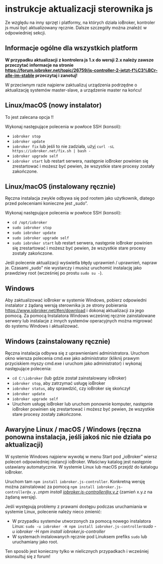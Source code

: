 # instrukcje aktualizacji sterownika js

Ze względu na inny sprzęt i platformy, na których działa ioBroker, kontroler js musi być aktualizowany ręcznie. Dalsze szczegóły można znaleźć w odpowiedniej sekcji.

## Informacje ogólne dla wszystkich platform

**W przypadku aktualizacji z kontrolera js 1.x do wersji 2.x należy zawsze przeczytać informacje na stronie https://forum.iobroker.net/topic/26759/js-controller-2-jetzt-f%C3%BCr-alle-im-stable przeczytaj i zanotuj!**

W przeciwnym razie najpierw zaktualizuj urządzenia podrzędne o aktualizację systemów master-slave, a urządzenie master na końcu!

## Linux/macOS (nowy instalator)
To jest zalecana opcja !!

Wykonaj następujące polecenia w powłoce SSH (konsoli):
* `iobroker stop`
* `iobroker update`
* `iobroker fix` lub jeśli to nie zadziała, użyj `curl -sL https://iobroker.net/fix.sh | bash -`
* `iobroker upgrade self`
* `iobroker start` lub restart serwera, następnie ioBroker powinien się zrestartować i możesz być pewien, że wszystkie stare procesy zostały zakończone.
<!-- copy
iobroker stop
iobroker update
iobroker fix
iobroker upgrade self
iobroker start
-->

## Linux/macOS (instalowany ręcznie)

Ręczna instalacja zwykle odbywa się pod rootem jako użytkownik, dlatego przed poleceniami konieczne jest „sudo”.

Wykonaj następujące polecenia w powłoce SSH (konsoli):
* `cd /opt/iobroker`
* `sudo iobroker stop`
* `sudo iobroker update`
* `sudo iobroker upgrade self`
* `sudo iobroker start` lub restart serwera, następnie ioBroker powinien się zrestartować i możesz być pewien, że wszystkie stare procesy zostały zakończone.
<!-- copy
cd /opt/iobroker
sudo iobroker stop
sudo iobroker upgrade
sudo iobroker upgrade self
sudo iobroker start
-->

Jeśli polecenie aktualizacji wyświetla błędy uprawnień / uprawnień, napraw je. Czasami „sudo” nie wystarczy i musisz uruchomić instalację jako prawdziwy root (wcześniej po prostu `sudo su -`).

## Windows

Aby zaktualizować ioBroker w systemie Windows, pobierz odpowiedni instalator z żądaną wersją sterownika js ze strony pobierania https://www.iobroker.net/#en/download i dokonaj aktualizacji za jego pomocą. Za pomocą Instalatora Windows wcześniej ręcznie zainstalowane serwery lub instalacje z innych systemów operacyjnych można migrować do systemu Windows i aktualizować.

## Windows (zainstalowany ręcznie)

Ręczna instalacja odbywa się z uprawnieniami administratora. Uruchom okno wiersza polecenia cmd.exe jako administrator (kliknij prawym przyciskiem myszy cmd.exe i uruchom jako administrator) i wykonaj następujące polecenia:

* `cd C:\iobroker` (lub gdzie został zainstalowany ioBroker)
* `iobroker stop`, aby zatrzymać usługę ioBroker
* `iobroker status`, aby sprawdzić, czy ioBroker się skończył
* `iobroker update`
* `iobroker upgrade self`
* Uruchom usługę ioBroker lub uruchom ponownie komputer, następnie ioBroker powinien się zrestartować i możesz być pewien, że wszystkie stare procesy zostały zakończone.
<!-- copy
cd C:\iobroker
iobroker stop
iobroker status
iobroker update
iobroker upgrade self
-->

## Awaryjne Linux / macOS / Windows (ręczna ponowna instalacja, jeśli jakoś nic nie działa po aktualizacji)

W systemie Windows najpierw wywołaj w menu Start pod „ioBroker” wiersz poleceń odpowiedniej instancji ioBroker. Właściwy katalog jest następnie ustawiany automatycznie. W systemie Linux lub macOS przejdź do katalogu ioBroker.

Uruchom tam `npm install iobroker.js-controller`. Konkretną wersję można zainstalować za pomocą `npm install iobroker.js-controller@x.y.z`*npm install iobroker.js-controller@x.y.z* (zamień x.y.z na żądaną wersję).

Jeśli występują problemy z prawami dostępu podczas uruchamiania w systemie Linux, polecenie należy nieco zmienić:

* W przypadku systemów utworzonych za pomocą nowego instalatora Linux: `sudo -u iobroker -H npm install iobroker.js-controller`*sudo -u iobroker -H npm install iobroker.js-controller*
* W systemach instalowanych ręcznie pod Linuksem prefiks `sudo` lub uruchamiany jako root.

Ten sposób jest konieczny tylko w nielicznych przypadkach i wcześniej skonsultuj się z forum!
